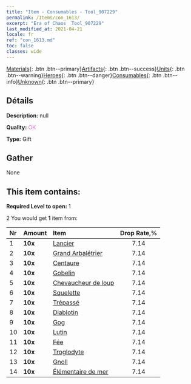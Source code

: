 ```yaml
---
title: "Item - Consumables - Tool_907229"
permalink: /Items/con_1613/
excerpt: "Era of Chaos  Tool_907229"
last_modified_at: 2021-04-21
locale: fr
ref: "con_1613.md"
toc: false
classes: wide
---
```

 [Materials](/fr/Items/){: .btn .btn--primary}[Artifacts](/fr/Items/Artifacts/){: .btn .btn--success}[Units](/fr/Items/Units/){: .btn .btn--warning}[Heroes](/fr/Items/Heroes/){: .btn .btn--danger}[Consumables](/fr/Items/Consumables/){: .btn .btn--info}[Unknown](/fr/Items/Unknown/){: .btn .btn--primary}

## Détails
 **Description:** null

 **Quality:** <span style="color: #DA70D6">OK</span>

 **Type:** Gift

## Gather

  None

## This item contains:

 **Required Level to open:** 1

 2 You would get **1** item  from:

  | Nr | Amount |     Item    | Drop Rate,% |
  |:---|:-------|:------------|:---------:|
  | 1 |  **10x** | [Lancier](/fr/Items/unt_190/) | 7.14 | 
  | 2 |  **10x** | [Grand Arbalétrier](/fr/Items/unt_191/) | 7.14 | 
  | 3 |  **10x** | [Centaure](/fr/Items/unt_199/) | 7.14 | 
  | 4 |  **10x** | [Gobelin](/fr/Items/unt_217/) | 7.14 | 
  | 5 |  **10x** | [Chevaucheur de loup](/fr/Items/unt_218/) | 7.14 | 
  | 6 |  **10x** | [Squelette](/fr/Items/unt_208/) | 7.14 | 
  | 7 |  **10x** | [Trépassé](/fr/Items/unt_209/) | 7.14 | 
  | 8 |  **10x** | [Diablotin](/fr/Items/unt_226/) | 7.14 | 
  | 9 |  **10x** | [Gog](/fr/Items/unt_227/) | 7.14 | 
  | 10 |  **10x** | [Lutin](/fr/Items/unt_235/) | 7.14 | 
  | 11 |  **10x** | [Fée](/fr/Items/unt_262/) | 7.14 | 
  | 12 |  **10x** | [Troglodyte](/fr/Items/unt_244/) | 7.14 | 
  | 13 |  **10x** | [Gnoll](/fr/Items/unt_253/) | 7.14 | 
  | 14 |  **10x** | [Élémentaire de mer](/fr/Items/unt_275/) | 7.14 | 
